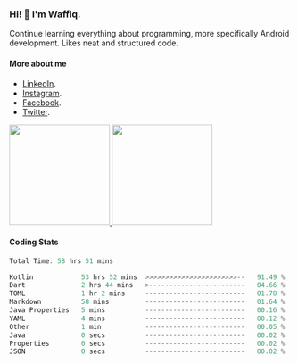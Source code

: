 ### Hi! 👋 I'm Waffiq.

Continue learning everything about programming, more specifically Android development. Likes neat and structured code.

#### More about me 
- [LinkedIn](https://www.linkedin.com/in/waffiqaziz/).
- [Instagram](https://www.instagram.com/waffiqaziz/).
- [Facebook](https://web.facebook.com/WaffiqAziz/).
- [Twitter](https://twitter.com/AzizWaffiq).

<p align="left">
<a href="https://github.com/waffiqaziz">
  <img height="180em" src="https://github-readme-stats-eight-theta.vercel.app/api?username=waffiqaziz&show_icons=true&theme=algolia&include_all_commits=true&count_private=true"/>
  <img height="180em" src="https://github-readme-stats-eight-theta.vercel.app/api/top-langs/?username=waffiqaziz&layout=compact&langs_count=8&theme=algolia"/>
</a>
</p>

#### Coding Stats
<!--START_SECTION:waka-->

```rust
Total Time: 58 hrs 51 mins

Kotlin            53 hrs 52 mins  >>>>>>>>>>>>>>>>>>>>>>>--   91.49 %
Dart              2 hrs 44 mins   >------------------------   04.66 %
TOML              1 hr 2 mins     -------------------------   01.78 %
Markdown          58 mins         -------------------------   01.64 %
Java Properties   5 mins          -------------------------   00.16 %
YAML              4 mins          -------------------------   00.12 %
Other             1 min           -------------------------   00.05 %
Java              0 secs          -------------------------   00.02 %
Properties        0 secs          -------------------------   00.02 %
JSON              0 secs          -------------------------   00.02 %
```

<!--END_SECTION:waka-->
